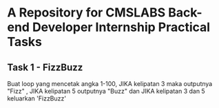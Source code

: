 # A Repository for CMSLABS Back-end Developer Internship Practical Tasks

## Task 1 - FizzBuzz

Buat loop yang mencetak angka 1-100, JIKA kelipatan 3 maka outputnya "Fizz" , JIKA kelipatan 5 outputnya "Buzz" dan JIKA kelipatan 3 dan 5 keluarkan 'FizzBuzz'
